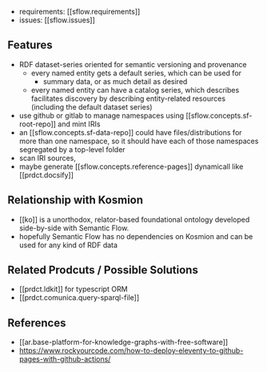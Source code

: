 
- requirements: [[sflow.requirements]]
- issues: [[sflow.issues]]

## Features

- RDF dataset-series oriented for semantic versioning and provenance
  - every named entity gets a default series, which can be used for
    - summary data, or as much detail as desired
  - every named entity can have a catalog series, which describes facilitates discovery by describing entity-related resources (including the default dataset series)
- use github or gitlab to manage namespaces using [[sflow.concepts.sf-root-repo]] and mint IRIs
- an [[sflow.concepts.sf-data-repo]] could have files/distributions for more than one namespace, so it should have each of those namespaces segregated by a top-level folder
- scan IRI sources,  
- maybe generate [[sflow.concepts.reference-pages]] dynamicall like [[prdct.docsify]]



## Relationship with Kosmion

- [[ko]] is a unorthodox, relator-based foundational ontology developed side-by-side with Semantic Flow. 
- hopefully Semantic Flow has no dependencies on Kosmion and can be used for any kind of RDF data

## Related Prodcuts / Possible Solutions

- [[prdct.ldkit]] for typescript ORM
- [[prdct.comunica.query-sparql-file]]


## References

- [[ar.base-platform-for-knowledge-graphs-with-free-software]]
- https://www.rockyourcode.com/how-to-deploy-eleventy-to-github-pages-with-github-actions/